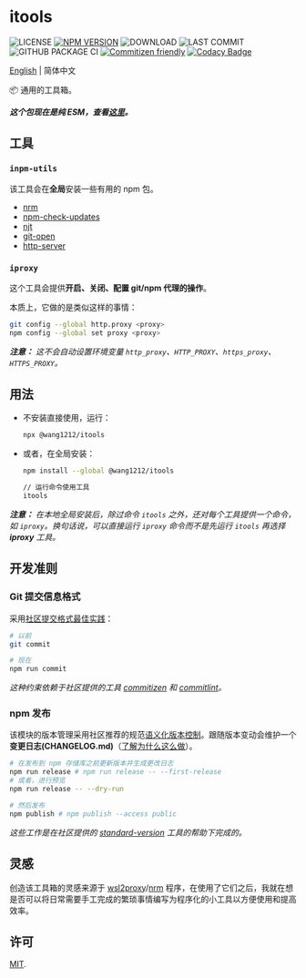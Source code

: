 # itools

<!-- ![MINZIPPED SIZE](https://badgen.net/bundlephobia/minzip/@wang1212/itools) -->

![LICENSE](https://badgen.net/github/license/wang1212/itools)
[![NPM VERSION](https://badgen.net/npm/v/@wang1212/itools)](https://www.npmjs.com/package/@wang1212/itools)
![DOWNLOAD](https://badgen.net/npm/dt/@wang1212/itools)
![LAST COMMIT](https://badgen.net/github/last-commit/wang1212/itools)
![GITHUB PACKAGE CI](https://img.shields.io/github/workflow/status/wang1212/itools/Node.js%20Package?label=ci/package%20publish)
[![Commitizen friendly](https://img.shields.io/badge/commitizen-friendly-brightgreen.svg)](http://commitizen.github.io/cz-cli/)
[![Codacy Badge](https://app.codacy.com/project/badge/Grade/01b1a8e4cbad48e4a9c401060122dec7)](https://www.codacy.com/gh/wang1212/itools/dashboard?utm_source=github.com&utm_medium=referral&utm_content=wang1212/itools&utm_campaign=Badge_Grade)

[English](./README.md) | 简体中文

:package: 通用的工具箱。

_**这个包现在是纯 ESM，查看[这里](https://gist.github.com/sindresorhus/a39789f98801d908bbc7ff3ecc99d99c)。**_

## 工具

### `inpm-utils`

该工具会在**全局**安装一些有用的 npm 包。

- [nrm](https://www.npmjs.com/package/nrm)
- [npm-check-updates](https://www.npmjs.com/package/npm-check-updates)
- [njt](https://njt.vercel.app/)
- [git-open](https://www.npmjs.com/package/git-open)
- [http-server](https://www.npmjs.com/package/http-server)

### `iproxy`

这个工具会提供**开启、关闭、配置 git/npm 代理的操作**。

本质上，它做的是类似这样的事情：

```bash
git config --global http.proxy <proxy>
npm config --global set proxy <proxy>
```

_**注意：** 这不会自动设置环境变量 `http_proxy`、`HTTP_PROXY`、`https_proxy`、`HTTPS_PROXY`。_

## 用法

- 不安装直接使用，运行：

  ```bash
  npx @wang1212/itools
  ```

- 或者，在全局安装：

  ```bash
  npm install --global @wang1212/itools

  // 运行命令使用工具
  itools
  ```

_**注意：** 在本地全局安装后，除过命令 `itools` 之外，还对每个工具提供一个命令，如 `iproxy`。换句话说，可以直接运行 `iproxy` 命令而不是先运行 `itools` 再选择 **iproxy** 工具。_

## 开发准则

### Git 提交信息格式

采用[社区提交格式最佳实践](https://www.conventionalcommits.org/)：

```bash
# 以前
git commit

# 现在
npm run commit
```

_这种约束依赖于社区提供的工具 [commitizen](http://commitizen.github.io/cz-cli/) 和 [commitlint](https://commitlint.js.org/)。_

### npm 发布

该模块的版本管理采用社区推荐的规范[语义化版本控制](https://semver.org/)。跟随版本变动会维护一个**变更日志(CHANGELOG.md)**（[了解为什么这么做](https://keepachangelog.com/)）。

```bash
# 在发布到 npm 存储库之前更新版本并生成更改日志
npm run release # npm run release -- --first-release
# 或者，进行预览
npm run release -- --dry-run

# 然后发布
npm publish # npm publish --access public
```

_这些工作是在社区提供的 [standard-version](https://github.com/conventional-changelog/standard-version) 工具的帮助下完成的。_

## 灵感

创造该工具箱的灵感来源于 [wsl2proxy](https://github.com/wizcas/wsl2proxy)/[nrm](https://github.com/Pana/nrm) 程序，在使用了它们之后，我就在想是否可以将日常需要手工完成的繁琐事情编写为程序化的小工具以方便使用和提高效率。

## 许可

[MIT](./LICENSE).
